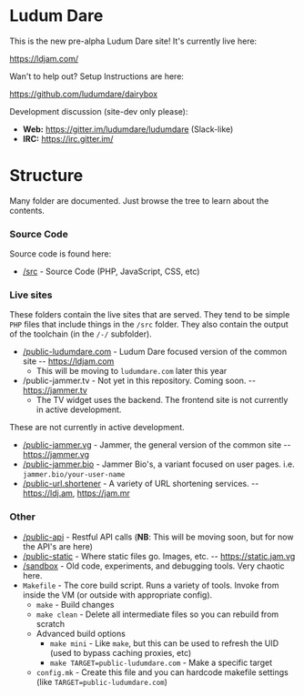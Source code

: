# Ludum Dare

This is the new pre-alpha Ludum Dare site! It's currently live here: 

https://ldjam.com/

Wan't to help out? Setup Instructions are here:

https://github.com/ludumdare/dairybox

Development discussion (site-dev only please): 

* **Web:** https://gitter.im/ludumdare/ludumdare (Slack-like)
* **IRC:** https://irc.gitter.im/

# Structure
Many folder are documented. Just browse the tree to learn about the contents.

### Source Code
Source code is found here:

* [/src](src/) - Source Code (PHP, JavaScript, CSS, etc)

### Live sites
These folders contain the live sites that are served. They tend to be simple `PHP` files that include things in the `/src` folder. They also contain the output of the toolchain (in the `/-/` subfolder).

* [/public-ludumdare.com](public-ludumdare.com/) - Ludum Dare focused version of the common site -- https://ldjam.com
  * This will be moving to `ludumdare.com` later this year
* /public-jammer.tv - Not yet in this repository. Coming soon. -- https://jammer.tv
  * The TV widget uses the backend. The frontend site is not currently in active development.

These are not currently in active development.
* [/public-jammer.vg](public-jammer.vg/) - Jammer, the general version of the common site -- https://jammer.vg
* [/public-jammer.bio](public-jammer.bio/) - Jammer Bio's, a variant focused on user pages. i.e. `jammer.bio/your-user-name`
* [/public-url.shortener](public-url.shortener) - A variety of URL shortening services. -- https://ldj.am, https://jam.mr

### Other 
* [/public-api](public-api/) - Restful API calls (**NB**: This will be moving soon, but for now the API's are here)
* [/public-static](public-static/) - Where static files go. Images, etc. -- https://static.jam.vg
* [/sandbox](sandbox/) - Old code, experiments, and debugging tools. Very chaotic here.
* `Makefile` - The core build script. Runs a variety of tools. Invoke from inside the VM (or outside with appropriate config).
  * `make` - Build changes
  * `make clean` - Delete all intermediate files so you can rebuild from scratch
  * Advanced build options
    * `make mini` - Like `make`, but this can be used to refresh the UID (used to bypass caching proxies, etc)
    * `make TARGET=public-ludumdare.com` - Make a specific target
  * `config.mk` - Create this file and you can hardcode makefile settings (like `TARGET=public-ludumdare.com`)
